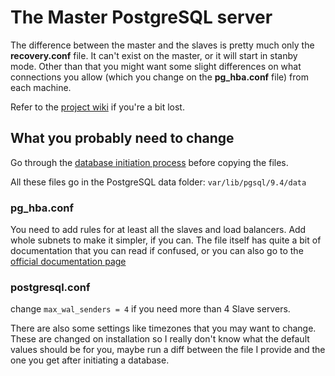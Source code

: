 # The Master PostgreSQL server

The difference between the master and the slaves is pretty much only the **recovery.conf** file. It can't exist on the master, or it will start in stanby mode. Other than that you might want some slight differences on what connections you allow (which you change on the **pg_hba.conf** file) from each machine.

Refer to the [project wiki](../../../wiki) if you're a bit lost.

## What you probably need to change

Go through the [database initiation process](wiki/PostgreSQL-Master-Configuration#starting-a-server-as-a-master) before copying the files.

All these files go in the PostgreSQL data folder: `var/lib/pgsql/9.4/data`

### pg_hba.conf

You need to add rules for at least all the slaves and load balancers. Add whole subnets to make it simpler, if you can.
The file itself has quite a bit of documentation that you can read if confused, or you can also go to the [official documentation page](http://www.postgresql.org/docs/9.4/static/auth-pg-hba-conf.html)

### postgresql.conf

change `max_wal_senders = 4` if you need more than 4 Slave servers.

There are also some settings like timezones that you may want to change. These are changed on installation so I really don't know what the default values should be for you, maybe run a diff between the file I provide and the one you get after initiating a database.
